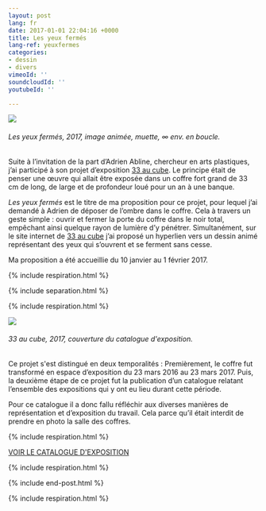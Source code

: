 ```yaml
---
layout: post
lang: fr
date: 2017-01-01 22:04:16 +0000
title: Les yeux fermés
lang-ref: yeuxfermes
categories:
- dessin
- divers
vimeoId: ''
soundcloudId: ''
youtubeId: ''

---
```

![](/mepierdoparaver/imgs/carlosbernal-conlosojoscerrados.gif)

###### _Les yeux fermés_, 2017, image animée, muette, ∞ env. en boucle.

Suite à l’invitation de la part d’Adrien Abline, chercheur en arts plastiques, j’ai participé à son projet d’exposition [33 au cube](http://ablineadrien.com/33aucube). Le principe était de penser une œuvre qui allait être exposée dans un coffre fort grand de 33 cm de long, de large et de profondeur loué pour un an à une banque.

_Les yeux fermés_ est le titre de ma proposition pour ce projet, pour lequel j’ai demandé à Adrien de déposer de l’ombre dans le coffre. Cela à travers un geste simple : ouvrir et fermer la porte du coffre dans le noir total, empêchant ainsi quelque rayon de lumière d’y pénétrer. Simultanément, sur le site internet de [33 au cube](http://ablineadrien.com/33aucube) j’ai proposé un hyperlien vers un dessin animé représentant des yeux qui s’ouvrent et se ferment sans cesse.

Ma proposition a été accueillie du 10 janvier au 1 février 2017.

{% include respiration.html %}

{% include separation.html %}

{% include respiration.html %}

![](/mepierdoparaver/imgs/33cube-catalogue-web-1.png)

###### _33 au cube_, 2017, couverture du catalogue d'exposition.

Ce projet s'est distingué en deux temporalités : Premièrement, le coffre fut transformé en espace d’exposition du 23 mars 2016 au 23 mars 2017. Puis, la deuxième étape de ce projet fut la publication d’un catalogue relatant l’ensemble des expositions qui y ont eu lieu durant cette période.

Pour ce catalogue il a donc fallu réfléchir aux diverses manières de représentation et d’exposition du travail. Cela parce qu’il était interdit de prendre en photo la salle des coffres.

{% include respiration.html %}

[VOIR LE CATALOGUE D'EXPOSITION](https://fr.calameo.com/read/006090984d9a0a1cf7a73)

{% include respiration.html %}

{% include end-post.html %}

{% include respiration.html %}